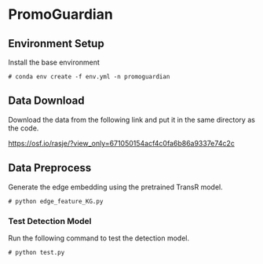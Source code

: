 # PromoGuardian
## Environment Setup
Install the base environment
```
# conda env create -f env.yml -n promoguardian
```

## Data Download
Download the data from the following link and put it in the same directory as the code.

https://osf.io/rasje/?view_only=671050154acf4c0fa6b86a9337e74c2c
## Data Preprocess 
Generate the edge embedding using the pretrained TransR model.
```
# python edge_feature_KG.py
```
### Test Detection Model
Run the following command to test the detection model.
```
# python test.py
```
